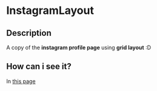 # InstagramLayout

## Description
A copy of the **instagram profile page** using **grid layout** :D

## How can i see it?
In [this page](https://nightmare06.github.io/InstagramLayout)
